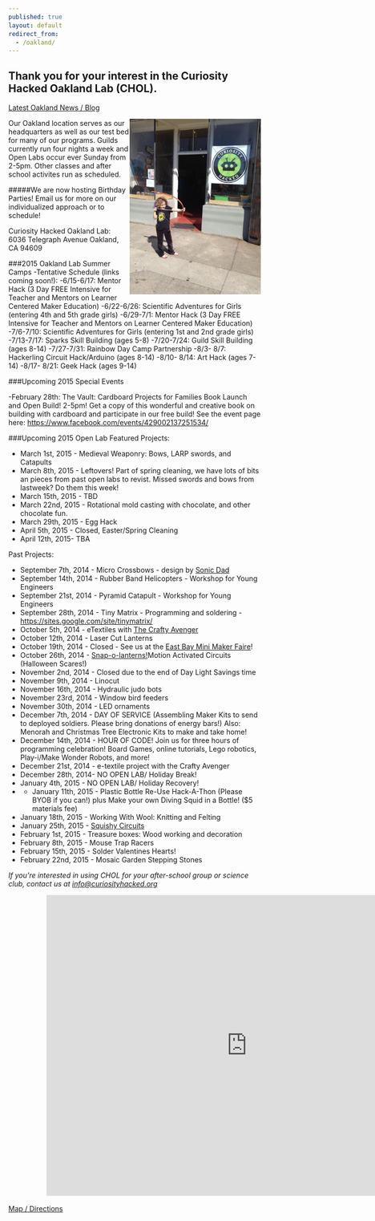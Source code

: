 ```yaml
---
published: true
layout: default
redirect_from: 
  - /oakland/
---
```


## Thank you for your interest in the Curiosity Hacked Oakland Lab (CHOL).

[Latest Oakland News / Blog](blog/oakland)

<img src="/media/10632620_897683933593731_8723575834852983001_n.jpg" height='350px' align='right'/>Our Oakland location serves as our headquarters as well as our test bed for many of our programs. Guilds currently run four nights a week and Open Labs occur ever Sunday from 2-5pm. Other classes and after school activites run as scheduled.

#####We are now hosting Birthday Parties! Email us for more on our individualized approach or to schedule!

Curiosity Hacked Oakland Lab: 
6036 Telegraph Avenue
Oakland, CA 94609

###2015 Oakland Lab Summer Camps
-Tentative Schedule (links coming soon!):
-6/15-6/17: Mentor Hack (3 Day FREE Intensive for Teacher and Mentors on Learner Centered Maker Education)
-6/22-6/26: Scientific Adventures for Girls (entering 4th and 5th grade girls)
-6/29-7/1: Mentor Hack (3 Day FREE Intensive for Teacher and Mentors on Learner Centered Maker Education)
-7/6-7/10: Scientific Adventures for Girls (entering 1st and 2nd grade girls)
-7/13-7/17: Sparks Skill Building (ages 5-8)
-7/20-7/24: Guild Skill Building (ages 8-14)
-7/27-7/31: Rainbow Day Camp Partnership
-8/3- 8/7: Hackerling Circuit Hack/Arduino (ages 8-14)
-8/10- 8/14: Art Hack (ages 7-14)
-8/17- 8/21: Geek Hack (ages 9-14)


###Upcoming 2015 Special Events

-February 28th: The Vault: Cardboard Projects for Families Book Launch and Open Build! 2-5pm! Get a copy of this wonderful and creative book on building with cardboard and participate in our free build!
See the event page here: https://www.facebook.com/events/429002137251534/

###Upcoming 2015 Open Lab Featured Projects:

- March 1st, 2015 - Medieval Weaponry: Bows, LARP swords, and Catapults
- March 8th, 2015 - Leftovers! Part of spring cleaning, we have lots of bits an pieces from past open labs to revist. Missed swords and bows from lastweek? Do them this week!
- March 15th, 2015 - TBD
- March 22nd, 2015 - Rotational mold casting with chocolate, and other chocolate fun.
- March 29th, 2015 - Egg Hack
- April 5th, 2015 - Closed, Easter/Spring Cleaning
- April 12th, 2015- TBA


Past Projects:

- September 7th, 2014 - Micro Crossbows - design by [Sonic Dad](http://www.sonicdad.com/project-details/micro-crossbow/)
- September 14th, 2014 - Rubber Band Helicopters - Workshop for Young Engineers 
- September 21st, 2014 - Pyramid Catapult - Workshop for Young Engineers
- September 28th, 2014 - Tiny Matrix - Programming and soldering - https://sites.google.com/site/tinymatrix/
- October 5th, 2014 - eTextiles with [The Crafty Avenger](http://thecraftyavenger.com/)
- October 12th, 2014 - Laser Cut Lanterns
- October 19th, 2014 - Closed - See us at the [East Bay Mini Maker Faire](http://ebmakerfaire.wordpress.com/)! 
- October 26th, 2014 - [Snap-o-lanterns!]( http://www.evilmadscientist.com/2007/make-a-robotic-snap-o-lantern/)Motion Activated Circuits (Halloween Scares!)
- November 2nd, 2014 - Closed due to the end of Day Light Savings time
- November 9th, 2014 - Linocut
- November 16th, 2014 - Hydraulic judo bots
- November 23rd, 2014 - Window bird feeders
- November 30th, 2014 - LED ornaments
- December 7th, 2014 - DAY OF SERVICE (Assembling Maker Kits to send to deployed soldiers. Please bring donations of energy bars!) Also: Menorah and Christmas Tree Electronic Kits to make and take home!
- December 14th, 2014 - HOUR OF CODE! Join us for three hours of programming celebration! Board Games, online tutorials, Lego robotics, Play-i/Make Wonder Robots, and more!
- December 21st, 2014 - e-textile project with the Crafty Avenger
- December 28th, 2014- NO OPEN LAB/ Holiday Break!
- January 4th, 2015 - NO OPEN LAB/ Holiday Recovery!
- - January 11th, 2015 - Plastic Bottle Re-Use Hack-A-Thon (Please BYOB if you can!) plus Make your own Diving Squid in a Bottle! ($5 materials fee)
- January 18th, 2015 - Working With Wool: Knitting and Felting
- January 25th, 2015 - [Squishy Circuits](http://courseweb.stthomas.edu/apthomas/SquishyCircuits/index.htm)
- February 1st, 2015 - Treasure boxes: Wood working and decoration
- February 8th, 2015 - Mouse Trap Racers
- February 15th, 2015 - Solder Valentines Hearts!
- February 22nd, 2015 - Mosaic Garden Stepping Stones



<em>If you're interested in using CHOL for your after-school group or science club, contact us at info@curiosityhacked.org</em>

<div style="width: 70%; margin:0 auto;">
<iframe src="https://www.google.com/calendar/embed?showCalendars=0&amp;height=600&amp;wkst=1&amp;bgcolor=%23FFFFFF&amp;src=hacker-scouts.org_k86gqmrn03s7h95e2eu6k8h41g%40group.calendar.google.com&amp;color=%235229A3&amp;ctz=America%2FLos_Angeles" style=" border-width: 0 " width="800" height="600" frameborder="0" scrolling="no"></iframe>
</div>

[Map / Directions](https://www.google.com/maps/place/6036+Telegraph+Ave/@37.8471313,-122.2609182,17z/data=!3m1!4b1!4m2!3m1!1s0x80857dd97579f8d1:0x2f281e1edf22ca48)
